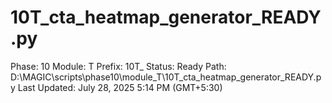 # 10T_cta_heatmap_generator_READY.py

Phase: 10
Module: T
Prefix: 10T_
Status: Ready
Path: D:\MAGIC\scripts\phase10\module_T\10T_cta_heatmap_generator_READY.py
Last Updated: July 28, 2025 5:14 PM (GMT+5:30)
